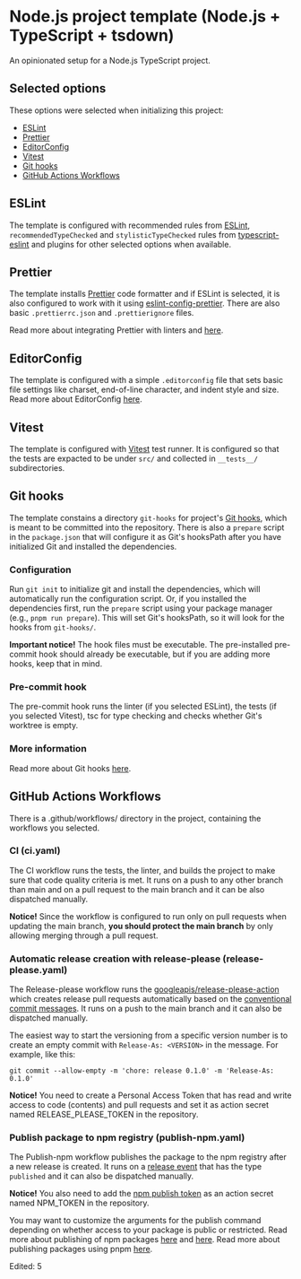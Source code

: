 # Node.js project template (Node.js + TypeScript + tsdown)

An opinionated setup for a Node.js TypeScript project.

## Selected options

These options were selected when initializing this project:

- [ESLint](#eslint)
- [Prettier](#prettier)
- [EditorConfig](#editorconfig)
- [Vitest](#vitest)
- [Git hooks](#git-hooks)
- [GitHub Actions Workflows](#github-actions-workflows)

## ESLint

The template is configured with recommended rules from
[ESLint](https://eslint.org/docs/latest/), `recommendedTypeChecked` and
`stylisticTypeChecked` rules from
[typescript-eslint](https://typescript-eslint.io/getting-started/) and
plugins for other selected options when available.

## Prettier

The template installs [Prettier](https://prettier.io/docs/) code formatter and if
ESLint is selected, it is also configured to work with it using
[eslint-config-prettier](https://github.com/prettier/eslint-config-prettier).
There are also basic `.prettierrc.json` and `.prettierignore` files.

Read more about integrating Prettier with linters
and [here](https://prettier.io/docs/integrating-with-linters).

## EditorConfig

The template is configured with a simple `.editorconfig` file that
sets basic file settings like charset, end-of-line character, and indent style
and size. Read more about EditorConfig [here](https://editorconfig.org/).

## Vitest

The template is configured with [Vitest](https://vitest.dev/guide/) test
runner. It is configured so that the tests are expacted to be under `src/` and
collected in `__tests__/` subdirectories.

## Git hooks

The template constains a directory `git-hooks` for project's
[Git hooks](https://git-scm.com/docs/githooks), which is meant to be committed
into the repository. There is also a `prepare` script in the `package.json`
that will configure it as Git's hooksPath after you have initialized Git and
installed the dependencies.

### Configuration

Run `git init` to initialize git and install the dependencies, which will
automatically run the configuration script. Or, if you installed the
dependencies first, run the `prepare` script using your package manager
(e.g., `pnpm run prepare`). This will set Git's hooksPath, so it will look for
the hooks from `git-hooks/`.

**Important notice!** The hook files must be executable. The pre-installed
pre-commit hook should already be executable, but if you are adding more hooks,
keep that in mind.

### Pre-commit hook

The pre-commit hook runs the linter (if you selected ESLint), the tests (if you
selected Vitest), tsc for type checking and checks whether Git's worktree is
empty.

### More information

Read more about Git hooks
[here](https://git-scm.com/book/ms/v2/Customizing-Git-Git-Hooks).

## GitHub Actions Workflows

There is a .github/workflows/ directory in the project, containing the workflows you selected.

### CI (ci.yaml)

The CI workflow runs the tests, the linter, and builds the project to make sure
that code quality criteria is met. It runs on a push to any other branch than
main and on a pull request to the main branch and it can be also dispatched
manually.

**Notice!** Since the workflow is configured to run only on pull requests when
updating the main branch, **you should protect the main branch** by only
allowing merging through a pull request.

### Automatic release creation with release-please (release-please.yaml)

The Release-please workflow runs the
[googleapis/release-please-action](https://github.com/googleapis/release-please-action)
which creates release pull requests automatically based on the [conventional
commit messages](https://www.conventionalcommits.org/). It runs on a push to
the main branch and it can also be dispatched manually.

The easiest way to start the versioning from a specific version number is to
create an empty commit with `Release-As: <VERSION>` in the message. For
example, like this:

```
git commit --allow-empty -m 'chore: release 0.1.0' -m 'Release-As: 0.1.0'
```

**Notice!** You need to create a Personal Access Token that has read and write
access to code (contents) and pull requests and set it as action secret named
RELEASE_PLEASE_TOKEN in the repository.

### Publish package to npm registry (publish-npm.yaml)

The Publish-npm workflow publishes the package to the npm registry after a new
release is created. It runs on a
[release event](https://docs.github.com/en/actions/reference/workflows-and-actions/events-that-trigger-workflows#release)
that has the type `published` and it can also be dispatched manually.

**Notice!** You also need to add the
[npm publish token](https://docs.npmjs.com/creating-and-viewing-access-tokens)
as an action secret named NPM_TOKEN in the repository.

You may want to customize the arguments for the publish command depending on
whether access to your package is public or restricted. Read more about
publishing of npm packages
[here](https://docs.npmjs.com/cli/v11/commands/npm-publish) and
[here](https://docs.npmjs.com/). Read more about publishing packages using pnpm
[here](https://pnpm.io/cli/publish).

Edited: 5
